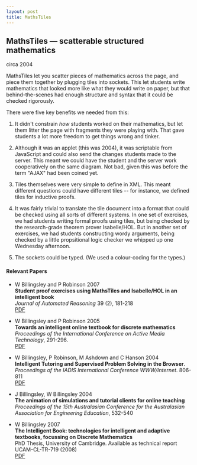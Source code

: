 ```yaml
---
layout: post
title: MathsTiles
---
```


## MathsTiles &mdash; scatterable structured mathematics

circa 2004


MathsTiles let you scatter pieces of mathematics across the page, and piece them together by plugging tiles into sockets. This let students write mathematics that looked more like what they would write on paper, but that behind-the-scenes had enough structure and syntax that it could be checked rigorously.

There were five key benefits we needed from this:

1. It didn't constrain *how* students worked on their mathematics, but let them litter the page with fragments they were playing with. That gave students a lot more freedom to get things wrong and tinker.

2. Although it was an applet (this was 2004), it was scriptable from JavaScript and could also send the changes students made to the server. This meant we could have the student and the server work cooperatively on the same diagram. Not bad, given this was before the term "AJAX" had been coined yet.

3. Tiles themselves were very simple to define in XML. This meant different questions could have different tiles -- for instance, we defined tiles for inductive proofs.

4. It was fairly trivial to translate the tile document into a format that could be checked using all sorts of different systems. In one set of exercises, we had students writing formal proofs using tiles, but being checked by the research-grade theorem prover Isabelle/HOL. But in another set of exercises, we had students constructing wordy arguments, being checked by a little propsitional logic checker we whipped up one Wednesday afternoon.

5. The sockets could be typed. (We used a colour-coding for the types.)


#### Relevant Papers

* W Billingsley and P Robinson 2007 <br />
  **Student proof exercises using MathsTiles and Isabelle/HOL in an intelligent book** <br />
  *Journal of Automated Reasoning* 39 (2), 181-218 <br />
  <span class="publink"><i class="fa fa-file-text"></i> <a href="http://www.academia.edu/attachments/30479103/download_file">PDF</a></span> 

* W Billingsley and P Robinson 2005 <br />
  **Towards an intelligent online textbook for discrete mathematics** <br />
  *Proceedings of the International Conference on Active Media Technology*, 291-296.<br />
  <span class="publink"><i class="fa fa-file-text"></i> <a href="http://www.academia.edu/attachments/30479105/download_file">PDF</a></span> 

* W Billingsley, P Robinson, M Ashdown and C Hanson 2004 <br />
  **Intelligent Tutoring and Supervised Problem Solving in the Browser**. <br />
  *Proceedings of the IADIS International Conference WWW/Internet*. 806-811 <br />
  <span class="publink"><i class="fa fa-file-text"></i> <a href="http://www.academia.edu/attachments/30479108/download_file">PDF</a></span>

* J Billingsley, W Billingsley 2004 <br />
  **The animation of simulations and tutorial clients for online teaching** <br />
  *Proceedings of the 15th Australasian Conference for the Australasian Association for Engineering Education*, 532-540<br />

* W Billingsley 2007 <br />
  **The Intelligent Book: technologies for intelligent and adaptive textbooks, focussing on Discrete Mathematics** <br />
  PhD Thesis, University of Cambridge. Available as technical report UCAM-CL-TR-719 (2008)<br />
  <span class="publink"><i class="fa fa-file-text"></i> <a href="http://www.academia.edu/attachments/31052164/download_file">PDF</a></span>

